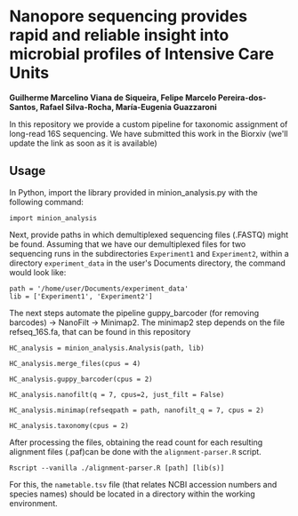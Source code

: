 # Nanopore sequencing provides rapid and reliable insight into microbial profiles of Intensive Care Units
__Guilherme Marcelino Viana de Siqueira, Felipe Marcelo Pereira-dos-Santos, Rafael Silva-Rocha, María-Eugenia Guazzaroni__

In this repository we provide a custom pipeline for taxonomic assignment of long-read 16S sequencing. We have submitted this work in the Biorxiv (we'll update the link as soon as it is available)


## Usage

In Python, import the library provided in minion_analysis.py with the following command:

`import minion_analysis`

Next, provide paths in which demultiplexed sequencing files (.FASTQ) might be found. Assuming that we have our demultiplexed files for two sequencing runs in the subdirectories `Experiment1` and `Experiment2`, within a directory `experiment_data` in the user's Documents directory, the command would look like:
```
path = '/home/user/Documents/experiment_data'
lib = ['Experiment1', 'Experiment2']
```
The next steps automate the pipeline guppy_barcoder (for removing barcodes) -> NanoFilt -> Minimap2. The minimap2 step depends on the file refseq_16S.fa, that can be found in this repository

```
HC_analysis = minion_analysis.Analysis(path, lib)

HC_analysis.merge_files(cpus = 4)

HC_analysis.guppy_barcoder(cpus = 2)

HC_analysis.nanofilt(q = 7, cpus=2, just_filt = False)

HC_analysis.minimap(refseqpath = path, nanofilt_q = 7, cpus = 2)

HC_analysis.taxonomy(cpus = 2)
```

After processing the files, obtaining the read count for each resulting alignment files (.paf)can be done with the `alignment-parser.R` script.

``Rscript --vanilla ./alignment-parser.R [path] [lib(s)]``

For this, the `nametable.tsv` file (that relates NCBI accession numbers and species names)  should be located in a directory within the working environment.
